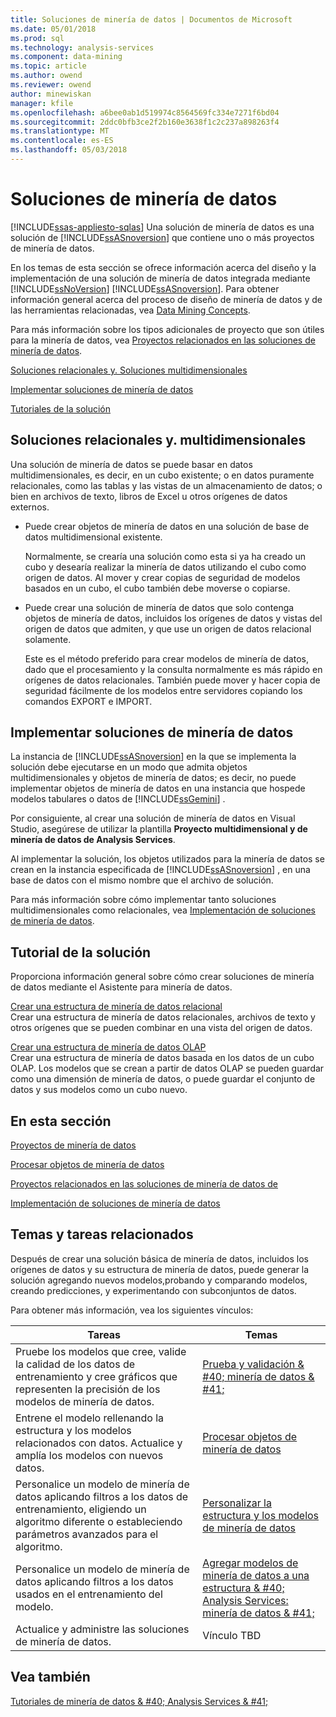 ```yaml
---
title: Soluciones de minería de datos | Documentos de Microsoft
ms.date: 05/01/2018
ms.prod: sql
ms.technology: analysis-services
ms.component: data-mining
ms.topic: article
ms.author: owend
ms.reviewer: owend
author: minewiskan
manager: kfile
ms.openlocfilehash: a6bee0ab1d519974c8564569fc334e7271f6bd04
ms.sourcegitcommit: 2ddc0bfb3ce2f2b160e3638f1c2c237a898263f4
ms.translationtype: MT
ms.contentlocale: es-ES
ms.lasthandoff: 05/03/2018
---
```

# <a name="data-mining-solutions"></a>Soluciones de minería de datos
[!INCLUDE[ssas-appliesto-sqlas](../../includes/ssas-appliesto-sqlas.md)]
  Una solución de minería de datos es una solución de [!INCLUDE[ssASnoversion](../../includes/ssasnoversion-md.md)] que contiene uno o más proyectos de minería de datos.  
  
 En los temas de esta sección se ofrece información acerca del diseño y la implementación de una solución de minería de datos integrada mediante [!INCLUDE[ssNoVersion](../../includes/ssnoversion-md.md)] [!INCLUDE[ssASnoversion](../../includes/ssasnoversion-md.md)]. Para obtener información general acerca del proceso de diseño de minería de datos y de las herramientas relacionadas, vea [Data Mining Concepts](../../analysis-services/data-mining/data-mining-concepts.md).  
  
 Para más información sobre los tipos adicionales de proyecto que son útiles para la minería de datos, vea [Proyectos relacionados en las soluciones de minería de datos](../../analysis-services/data-mining/related-projects-for-data-mining-solutions.md).  
  
 [Soluciones relacionales y. Soluciones multidimensionales](#bkmk_RelMD)  
  
 [Implementar soluciones de minería de datos](#bkmk_Deploy)  
  
 [Tutoriales de la solución](#bkmk_Walkthru)  
  
##  <a name="bkmk_RelMD"></a>Soluciones relacionales y. multidimensionales  
 Una solución de minería de datos se puede basar en datos multidimensionales, es decir, en un cubo existente; o en datos puramente relacionales, como las tablas y las vistas de un almacenamiento de datos; o bien en archivos de texto, libros de Excel u otros orígenes de datos externos.  
  
-   Puede crear objetos de minería de datos en una solución de base de datos multidimensional existente.  
  
     Normalmente, se crearía una solución como esta si ya ha creado un cubo y desearía realizar la minería de datos utilizando el cubo como origen de datos. Al mover y crear copias de seguridad de modelos basados en un cubo, el cubo también debe moverse o copiarse.  
  
-   Puede crear una solución de minería de datos que solo contenga objetos de minería de datos, incluidos los orígenes de datos y vistas del origen de datos que admiten, y que use un origen de datos relacional solamente.  
  
     Este es el método preferido para crear modelos de minería de datos, dado que el procesamiento y la consulta normalmente es más rápido en orígenes de datos relacionales. También puede mover y hacer copia de seguridad fácilmente de los modelos entre servidores copiando los comandos EXPORT e IMPORT.  
  
##  <a name="bkmk_Deploy"></a> Implementar soluciones de minería de datos  
 La instancia de [!INCLUDE[ssASnoversion](../../includes/ssasnoversion-md.md)] en la que se implementa la solución debe ejecutarse en un modo que admita objetos multidimensionales y objetos de minería de datos; es decir, no puede implementar objetos de minería de datos en una instancia que hospede modelos tabulares o datos de [!INCLUDE[ssGemini](../../includes/ssgemini-md.md)] .  
  
 Por consiguiente, al crear una solución de minería de datos en Visual Studio, asegúrese de utilizar la plantilla **Proyecto multidimensional y de minería de datos de Analysis Services**.  
  
 Al implementar la solución, los objetos utilizados para la minería de datos se crean en la instancia especificada de [!INCLUDE[ssASnoversion](../../includes/ssasnoversion-md.md)] , en una base de datos con el mismo nombre que el archivo de solución.  
  
 Para más información sobre cómo implementar tanto soluciones multidimensionales como relacionales, vea [Implementación de soluciones de minería de datos](../../analysis-services/data-mining/deployment-of-data-mining-solutions.md).  
  
##  <a name="bkmk_Walkthru"></a> Tutorial de la solución  
 Proporciona información general sobre cómo crear soluciones de minería de datos mediante el Asistente para minería de datos.  
  
 [Crear una estructura de minería de datos relacional](../../analysis-services/data-mining/create-a-relational-mining-structure.md)  
 Crear una estructura de minería de datos relacionales, archivos de texto y otros orígenes que se pueden combinar en una vista del origen de datos.  
  
 [Crear una estructura de minería de datos OLAP](../../analysis-services/data-mining/create-an-olap-mining-structure.md)  
 Crear una estructura de minería de datos basada en los datos de un cubo OLAP. Los modelos que se crean a partir de datos OLAP se pueden guardar como una dimensión de minería de datos, o puede guardar el conjunto de datos y sus modelos como un cubo nuevo.  
  
## <a name="in-this-section"></a>En esta sección  
 [Proyectos de minería de datos](../../analysis-services/data-mining/data-mining-projects.md)  
  
 [Procesar objetos de minería de datos](../../analysis-services/data-mining/processing-data-mining-objects.md)  
  
 [Proyectos relacionados en las soluciones de minería de datos de](../../analysis-services/data-mining/related-projects-for-data-mining-solutions.md)  
  
 [Implementación de soluciones de minería de datos](../../analysis-services/data-mining/deployment-of-data-mining-solutions.md)  
  
## <a name="related-tasks-and-topics"></a>Temas y tareas relacionados  
 Después de crear una solución básica de minería de datos, incluidos los orígenes de datos y su estructura de minería de datos, puede generar la solución agregando nuevos modelos,probando y comparando modelos, creando predicciones, y experimentando con subconjuntos de datos.  
  
 Para obtener más información, vea los siguientes vínculos:  
  
|Tareas|Temas|  
|-----------|------------|  
|Pruebe los modelos que cree, valide la calidad de los datos de entrenamiento y cree gráficos que representen la precisión de los modelos de minería de datos.|[Prueba y validación & #40; minería de datos & #41;](../../analysis-services/data-mining/testing-and-validation-data-mining.md)|  
|Entrene el modelo rellenando la estructura y los modelos relacionados con datos. Actualice y amplía los modelos con nuevos datos.|[Procesar objetos de minería de datos](../../analysis-services/data-mining/processing-data-mining-objects.md)|  
|Personalice un modelo de minería de datos aplicando filtros a los datos de entrenamiento, eligiendo un algoritmo diferente o estableciendo parámetros avanzados para el algoritmo.|[Personalizar la estructura y los modelos de minería de datos](../../analysis-services/data-mining/customize-mining-models-and-structure.md)|  
|Personalice un modelo de minería de datos aplicando filtros a los datos usados en el entrenamiento del modelo.|[Agregar modelos de minería de datos a una estructura & #40; Analysis Services: minería de datos & #41;](../../analysis-services/data-mining/add-mining-models-to-a-structure-analysis-services-data-mining.md)|  
|Actualice y administre las soluciones de minería de datos.|Vínculo TBD|  
  
## <a name="see-also"></a>Vea también  
 [Tutoriales de minería de datos & #40; Analysis Services & #41;](../../analysis-services/data-mining-tutorials-analysis-services.md)  
  
  
